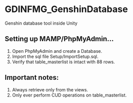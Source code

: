 # GDINFMG_GenshinDatabase
 Genshin database tool inside Unity

## Setting up MAMP/PhpMyAdmin...
1. Open PhpMyAdmin and create a Database.
2. Import the sql file Setup/ImportSetup.sql.
3. Verify that table_masterlist is intact with 88 rows.

## Important notes:
1. Always retrieve only from the views.
2. Only ever perform CUD operations on table_masterlist.